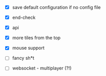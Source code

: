 - [x] save default configuration if no config file
- [x] end-check
- [x] api
- [x] more tiles from the top
- [x] mouse support
- [ ] fancy sh*t

- [ ] websocket - multiplayer (?!)
